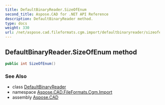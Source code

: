 ```yaml
---
title: DefaultBinaryReader.SizeOfEnum
second_title: Aspose.CAD for .NET API Reference
description: DefaultBinaryReader method. 
type: docs
weight: 330
url: /net/aspose.cad.fileformats.cgm.import/defaultbinaryreader/sizeofenum/
---
```

## DefaultBinaryReader.SizeOfEnum method

```csharp
public int SizeOfEnum()
```

### See Also

* class [DefaultBinaryReader](../)
* namespace [Aspose.CAD.FileFormats.Cgm.Import](../../../aspose.cad.fileformats.cgm.import/)
* assembly [Aspose.CAD](../../../)


